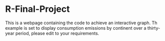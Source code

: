 # R-Final-Project
This is a webpage containing the code to achieve an interactive graph. Th example is set to display consumption emissions by continent over a thirty-year period, please edit to your requirements.
